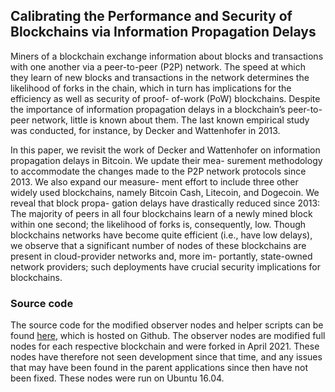 ## Calibrating the Performance and Security of Blockchains via Information Propagation Delays

Miners of a blockchain exchange information about blocks and
transactions with one another via a peer-to-peer (P2P) network.
The speed at which they learn of new blocks and transactions in the
network determines the likelihood of forks in the chain, which in
turn has implications for the efficiency as well as security of proof-
of-work (PoW) blockchains. Despite the importance of information
propagation delays in a blockchain’s peer-to-peer network, little is
known about them. The last known empirical study was conducted,
for instance, by Decker and Wattenhofer in 2013.

In this paper, we revisit the work of Decker and Wattenhofer on
information propagation delays in Bitcoin. We update their mea-
surement methodology to accommodate the changes made to the
P2P network protocols since 2013. We also expand our measure-
ment effort to include three other widely used blockchains, namely
Bitcoin Cash, Litecoin, and Dogecoin. We reveal that block propa-
gation delays have drastically reduced since 2013: The majority of
peers in all four blockchains learn of a newly mined block within
one second; the likelihood of forks is, consequently, low. Though
blockchains networks have become quite efficient (i.e., have low
delays), we observe that a significant number of nodes of these
blockchains are present in cloud-provider networks and, more im-
portantly, state-owned network providers; such deployments have
crucial security implications for blockchains.

### Source code

The source code for the modified observer nodes and helper scripts can be found [here](https://github.com/JuliusAF/information-propagation-delays-2021), which is hosted on Github. The observer nodes are modified full nodes for each respective blockchain and were forked in April 2021. These nodes have therefore not seen development since that time, and any issues that may have been found in the parent applications since then have not been fixed. These nodes were run on Ubuntu 16.04.
